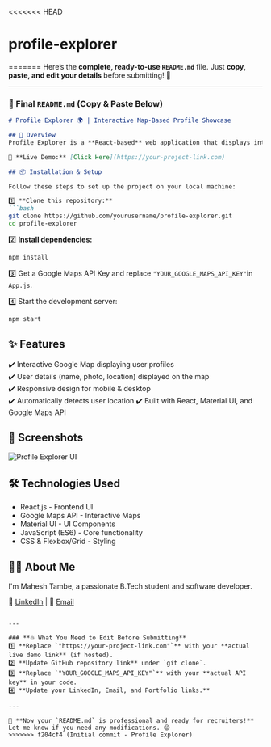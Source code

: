 <<<<<<< HEAD
# profile-explorer
=======
Here’s the **complete, ready-to-use `README.md`** file. Just **copy, paste, and edit your details** before submitting! 🚀  

---

### **📌 Final `README.md` (Copy & Paste Below)**  

```md
# Profile Explorer 🌍 | Interactive Map-Based Profile Showcase  

## 🚀 Overview  
Profile Explorer is a **React-based** web application that displays interactive user profiles on a **Google Map**. It allows users to visualize team members' locations and details in an engaging way.  

🔗 **Live Demo:** [Click Here](https://your-project-link.com)  

## 📦 Installation & Setup  

Follow these steps to set up the project on your local machine:  

1️⃣ **Clone this repository:**  
```bash
git clone https://github.com/yourusername/profile-explorer.git
cd profile-explorer
```

2️⃣ **Install dependencies:**  
```bash
npm install
```

3️⃣ Get a Google Maps API Key and replace `"YOUR_GOOGLE_MAPS_API_KEY"`in `App.js`.  

4️⃣ Start the development server:
```bash
npm start
```

## ✨ Features  
✔️ Interactive Google Map displaying user profiles  
✔️ User details (name, photo, location) displayed on the map  
✔️ Responsive design for mobile & desktop  
✔️ Automatically detects user location
✔️ Built with React, Material UI, and Google Maps API

## 📸 Screenshots  
![Profile Explorer UI](public/screenshot.png)  

## 🛠️ Technologies Used  
- React.js - Frontend UI  
- Google Maps API - Interactive Maps  
- Material UI - UI Components  
- JavaScript (ES6) - Core functionality  
- CSS & Flexbox/Grid - Styling  

## 👨‍💻 About Me  
I'm Mahesh Tambe, a passionate B.Tech student and software developer.  

🔗 [LinkedIn](https://linkedin.com/in/mahesh-tambe/) | 📧 [Email](mailto:maheshtambe5112@gmail.com)
```

---

### **🔥 What You Need to Edit Before Submitting**
1️⃣ **Replace `"https://your-project-link.com"`** with your **actual live demo link** (if hosted).  
2️⃣ **Update GitHub repository link** under `git clone`.  
3️⃣ **Replace `"YOUR_GOOGLE_MAPS_API_KEY"`** with your **actual API key** in your code.  
4️⃣ **Update your LinkedIn, Email, and Portfolio links.**  

---

🚀 **Now your `README.md` is professional and ready for recruiters!**  
Let me know if you need any modifications. 😊
>>>>>>> f204cf4 (Initial commit - Profile Explorer)
